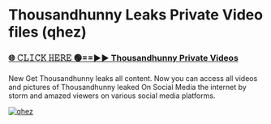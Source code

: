 # Thousandhunny Leaks Private Video files (qhez)

<h3><a href="https://mediafirerr.pages.dev?q=Thousandhunny&ref=R42" rel="nofollow">🌐 𝙲𝙻𝙸𝙲𝙺 𝙷𝙴𝚁𝙴 🟢==►► Thousandhunny Private Videos</a></h3>

New Get Thousandhunny leaks all content. Now you can access all videos and pictures of Thousandhunny leaked On Social Media the internet by storm and amazed viewers on various social media platforms.

[![qhez](https://github.com/user-attachments/assets/26341bd8-4b91-4a20-822e-3fd5d525dd40)](https://mediafirerr.pages.dev?q=Thousandhunny&ref=R42)

